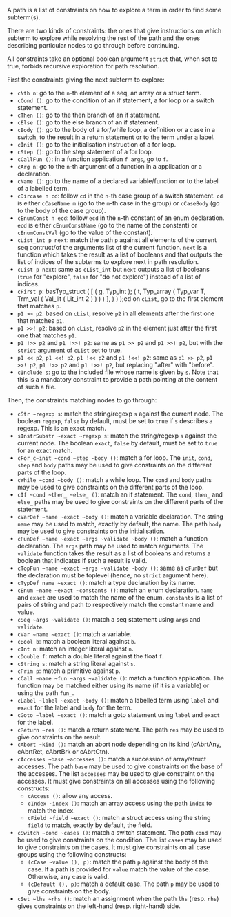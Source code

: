 A path is a list of constraints on how to explore a term in order to find some
subterm(s).

There are two kinds of constraints: the ones that give instructions on which
subterm to explore while resolving the rest of the path and the ones describing
particular nodes to go through before continuing.

All constraints take an optional boolean argument `strict` that, when set to
true, forbids recursive exploration for path resolution.

First the constraints giving the next subterm to explore:
- `cNth n`: go to the `n`-th element of a seq, an array or a struct term.
- `cCond ()`: go to the condition of an if statement, a for loop or a switch
  statement.
- `cThen ()`: go to the then branch of an if statement.
- `cElse ()`: go to the else branch of an if statement.
- `cBody ()`: go to the body of a for/while loop, a definition or a case in a
  switch, to the result in a return statement or to the term under a label.
- `cInit ()`: go to the initialisation instruction of a for loop.
- `cStep ()`: go to the step statement of a for loop.
- `cCallFun ()`: in a function application `f args`, go to `f`.
- `cArg n`: go to the `n`-th argument of a function in a application or a
  declaration.
- `cName ()`: go to the name of a declared variable/function or to the label of
  a labelled term.
- `cDircase n cd`: follow `cd` in the `n`-th case group of a switch
  statement. `cd` is either `cCaseName m` (go to the `m`-th case in the group)
  or `cCaseBody` (go to the body of the case group).
- `cEnumConst n ecd`: follow `ecd` in the `n`-th constant of an enum
  declaration. `ecd` is either `cEnumConstName` (go to the name of the constant)
  or `cEnumConstVal` (go to the value of the constant).
- `cList_int p next`: match the path `p` against all elements of the current seq
  contruct/of the arguments list of the current function. `next` is a function
  which takes the result as a list of booleans and that outputs the list of
  indices of the subterms to explore next in path resolution.
- `cList p next`: same as `cList_int` but `next` outputs a list of booleans
  (`true` for "explore", `false` for "do not explore") instead of a list of
  indices.
- `cFirst p`: basTyp_struct ( [
            ( g, Typ_int );
            ( t, Typ_array ( Typ_var T, Trm_val ( Val_lit ( Lit_int 2 ) ) ) )
          ],
           ) ) );ed on `cList`, go to the first element that matches `p`.
- `p1 >> p2`: based on `cList`, resolve `p2` in all elements after the first one
  that matches `p1`.
- `p1 >>! p2`: based on `cList`, resolve `p2` in the element just after the
  first one that matches `p1`.
- `p1 !>> p2` and `p1 !>>! p2`: same as `p1 >> p2` and `p1 >>! p2`, but with the
  `strict` argument of `cList` set to true.
- `p1 << p2`, `p1 <<! p2`, `p1 !<< p2` and `p1 !<<! p2`: same as `p1 >> p2`,
  `p1 >>! p2`, `p1 !>> p2` and `p1 !>>! p2`, but replacing "after" with
  "before".
- `cInclude s`: go to the included file whose name is given by `s`. Note that
  this is a mandatory constraint to provide a path pointing at the content of
  such a file.

Then, the constraints matching nodes to go through:
- `cStr ~regexp s`: match the string/regexp `s` against the current node. The
  boolean `regexp`, `false` by default, must be set to `true` if `s` describes a
  regexp. This is an exact match.
- `sInstrSubstr ~exact ~regexp s`: match the string/regexp `s` against the
  current node. The boolean `exact`, `false` by default, must be set to `true`
  for an exact match.
- `cFor_c~init ~cond ~step ~body ()`: match a for loop. The `init`, `cond`,
  `step` and `body` paths may be used to give constraints on the different parts
  of the loop.
- `cWhile ~cond ~body ()`: match a while loop. The `cond` and `body` paths may
  be used to give constraints on the different parts of the loop.
- `cIf ~cond ~then_ ~else_ ()`: match an if statement. The `cond`, `then_` and
  `else_` paths may be used to give constraints on the different parts of the
  statement.
- `cVarDef ~name ~exact ~body ()`: match a variable declaration. The string
  `name` may be used to match, exactly by default, the name. The path `body` may
  be used to give constraints on the initialisation.
- `cFunDef ~name ~exact ~args ~validate ~body ()`: match a function
  declaration. The `args` path may be used to match arguments. The `validate`
  function takes the result as a list of booleans and returns a boolean that
  indicates if such a result is valid.
- `cTopFun ~name ~exact ~args ~validate ~body ()`: same as `cFunDef` but the
  declaration must be toplevel (hence, no `strict` argument here).
- `cTypDef name ~exact ()`: match a type declaration by its name.
- `cEnum ~name ~exact ~constants ()`: match an enum declaration. `name` and
  `exact` are used to match the name of the enum. `constants` is a list of pairs
  of string and path to respectively match the constant name and value.
- `cSeq ~args ~validate ()`: match a seq statement using `args` and `validate`.
- `cVar ~name ~exact ()`: match a variable.
- `cBool b`: match a boolean literal against `b`.
- `cInt n`: match an integer literal against `n`.
- `cDouble f`: match a double literal against the float `f`.
- `cString s`: match a string literal against `s`.
- `cPrim p`: match a primitive against `p`.
- `cCall ~name ~fun ~args ~validate ()`: match a function application. The
  function may be matched either using its name (if it is a variable) or using
  the path `fun_`.
- `cLabel ~label ~exact ~body ()`: match a labelled term using `label` and
  `exact` for the label and `body` for the term.
- `cGoto ~label ~exact ()`: match a goto statement using `label` and `exact` for
  the label.
- `cReturn ~res ()`: match a return statement. The path `res` may be used to
  give constraints on the result.
- `cAbort ~kind ()`: match an abort node depending on its kind (cAbrtAny,
  cAbrtRet, cAbrtBrk or cAbrtCtn).
- `cAccesses ~base ~accesses ()`: match a succession of array/struct
  accesses. The path `base` may be used to give constraints on the base of the
  accesses. The list `accesses` may be used to give constraint on the
  accesses. It must give constraints on all accesses using the following
  constructs:
  + `cAccess ()`: allow any access.
  + `cIndex ~index ()`: match an array access using the path `index` to match
  the index.
  + `cField ~field ~exact ()`: match a struct access using the string `field` to
  match, exactly by default, the field.
- `cSwitch ~cond ~cases ()`: match a switch statement. The path `cond` may be
  used to give constraints on the condition. The list `cases` may be used to
  give constraints on the cases. It must give constraints on all case groups
  using the following constructs:
  + `(cCase ~value (), p)`: match the path `p` against the body of the case. If
  a path is provided for `value` match the value of the case. Otherwise, any
  case is valid.
  + `(cDefault (), p)`: match a default case. The path `p` may be used to give
  constraints on the body.
- `cSet ~lhs ~rhs ()`: match an assignment when the path `lhs` (resp. `rhs`)
  gives constraints on the left-hand (resp. right-hand) side.
